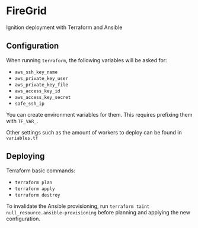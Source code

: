 # FireGrid

Ignition deployment with Terraform and Ansible

## Configuration

When running `terraform`, the following variables will be asked for:

- `aws_ssh_key_name`
- `aws_private_key_user`
- `aws_private_key_file`
- `aws_access_key_id`
- `aws_access_key_secret`
- `safe_ssh_ip`

You can create environment variables for them. This requires prefixing them with `TF_VAR_`.

Other settings such as the amount of workers to deploy can be found in `variables.tf`

## Deploying

Terraform basic commands:

- `terraform plan`
- `terraform apply`
- `terraform destroy`

To invalidate the Ansible provisioning, run `terraform taint null_resource.ansible-provisioning` before planning and applying the new configuration.

